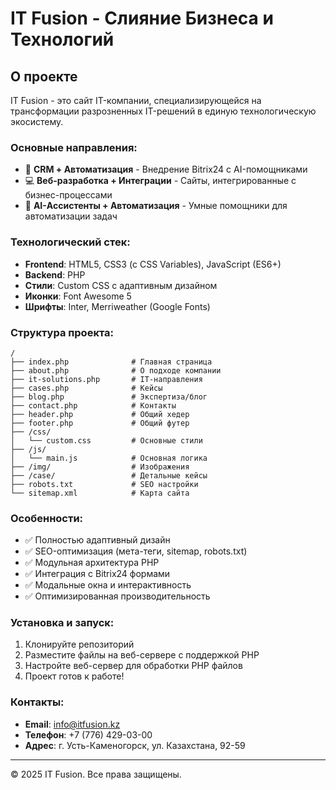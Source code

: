 # IT Fusion - Слияние Бизнеса и Технологий

## О проекте

IT Fusion - это сайт IT-компании, специализирующейся на трансформации разрозненных IT-решений в единую технологическую экосистему.

### Основные направления:
- 🔧 **CRM + Автоматизация** - Внедрение Bitrix24 с AI-помощниками
- 💻 **Веб-разработка + Интеграции** - Сайты, интегрированные с бизнес-процессами  
- 🤖 **AI-Ассистенты + Автоматизация** - Умные помощники для автоматизации задач

### Технологический стек:
- **Frontend**: HTML5, CSS3 (с CSS Variables), JavaScript (ES6+)
- **Backend**: PHP
- **Стили**: Custom CSS с адаптивным дизайном
- **Иконки**: Font Awesome 5
- **Шрифты**: Inter, Merriweather (Google Fonts)

### Структура проекта:
```
/
├── index.php              # Главная страница
├── about.php              # О подходе компании
├── it-solutions.php       # IT-направления
├── cases.php              # Кейсы
├── blog.php               # Экспертиза/блог
├── contact.php            # Контакты
├── header.php             # Общий хедер
├── footer.php             # Общий футер
├── /css/
│   └── custom.css         # Основные стили
├── /js/
│   └── main.js            # Основная логика
├── /img/                  # Изображения
├── /case/                 # Детальные кейсы
├── robots.txt             # SEO настройки
└── sitemap.xml            # Карта сайта
```

### Особенности:
- ✅ Полностью адаптивный дизайн
- ✅ SEO-оптимизация (мета-теги, sitemap, robots.txt)
- ✅ Модульная архитектура PHP
- ✅ Интеграция с Bitrix24 формами
- ✅ Модальные окна и интерактивность
- ✅ Оптимизированная производительность

### Установка и запуск:
1. Клонируйте репозиторий
2. Разместите файлы на веб-сервере с поддержкой PHP
3. Настройте веб-сервер для обработки PHP файлов
4. Проект готов к работе!

### Контакты:
- **Email**: info@itfusion.kz
- **Телефон**: +7 (776) 429-03-00
- **Адрес**: г. Усть-Каменогорск, ул. Казахстана, 92-59

---
© 2025 IT Fusion. Все права защищены.
